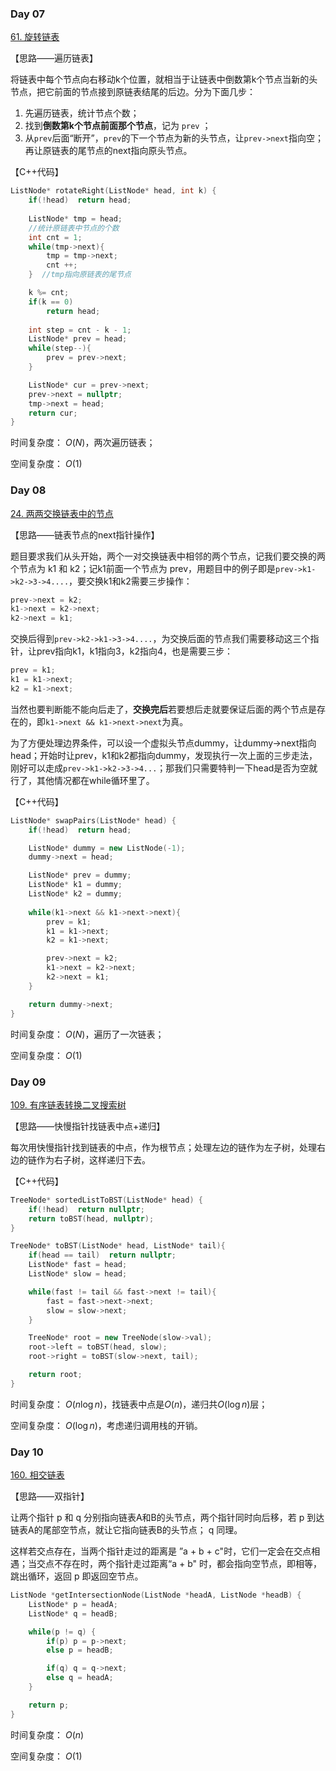 ### Day 07

[61. 旋转链表](https://leetcode-cn.com/problems/rotate-list/)

【思路——遍历链表】

将链表中每个节点向右移动k个位置，就相当于让链表中倒数第k个节点当新的头节点，把它前面的节点接到原链表结尾的后边。分为下面几步：

1. 先遍历链表，统计节点个数；
2. 找到**倒数第k个节点前面那个节点**，记为 `prev` ；
3. 从`prev`后面“断开”，`prev`的下一个节点为新的头节点，让`prev->next`指向空；再让原链表的尾节点的next指向原头节点。

【C++代码】

```c++
ListNode* rotateRight(ListNode* head, int k) {
    if(!head)  return head;
    
    ListNode* tmp = head;
    //统计原链表中节点的个数
    int cnt = 1;
    while(tmp->next){
        tmp = tmp->next;
        cnt ++;
    }  //tmp指向原链表的尾节点

    k %= cnt;
    if(k == 0)
        return head;
    
    int step = cnt - k - 1;
    ListNode* prev = head;
    while(step--){
        prev = prev->next;
    }

    ListNode* cur = prev->next;
    prev->next = nullptr;
    tmp->next = head;
    return cur;
}
```

时间复杂度： $O(N)$，两次遍历链表；

空间复杂度： $O(1)$

### Day 08

[24. 两两交换链表中的节点](https://leetcode-cn.com/problems/swap-nodes-in-pairs/)

【思路——链表节点的next指针操作】

题目要求我们从头开始，两个一对交换链表中相邻的两个节点，记我们要交换的两个节点为 k1 和 k2；记k1前面一个节点为 prev，用题目中的例子即是`prev->k1->k2->3->4....`，要交换k1和k2需要三步操作：

```cpp
prev->next = k2;
k1->next = k2->next;
k2->next = k1;
```

交换后得到`prev->k2->k1->3->4....`，为交换后面的节点我们需要移动这三个指针，让prev指向k1，k1指向3，k2指向4，也是需要三步：

```cpp
prev = k1;
k1 = k1->next;
k2 = k1->next;
```

当然也要判断能不能向后走了，**交换完后**若要想后走就要保证后面的两个节点是存在的，即`k1->next && k1->next->next`为真。

为了方便处理边界条件，可以设一个虚拟头节点dummy，让dummy->next指向head；开始时让prev，k1和k2都指向dummy，发现执行一次上面的三步走法，刚好可以走成`prev->k1->k2->3->4...`；那我们只需要特判一下head是否为空就行了，其他情况都在while循环里了。

【C++代码】

```cpp
ListNode* swapPairs(ListNode* head) {
    if(!head)  return head;

    ListNode* dummy = new ListNode(-1);
    dummy->next = head;

    ListNode* prev = dummy;
    ListNode* k1 = dummy;
    ListNode* k2 = dummy;
    
    while(k1->next && k1->next->next){
        prev = k1;
        k1 = k1->next;
        k2 = k1->next;

        prev->next = k2;
        k1->next = k2->next;
        k2->next = k1;
    }

    return dummy->next;
}
```

时间复杂度： $O(N)$，遍历了一次链表；

空间复杂度： $O(1)$

### Day 09

[109. 有序链表转换二叉搜索树](https://leetcode-cn.com/problems/convert-sorted-list-to-binary-search-tree/)

【思路——快慢指针找链表中点+递归】

每次用快慢指针找到链表的中点，作为根节点；处理左边的链作为左子树，处理右边的链作为右子树，这样递归下去。

【C++代码】

```c++
TreeNode* sortedListToBST(ListNode* head) {
    if(!head)  return nullptr;
    return toBST(head, nullptr);
}

TreeNode* toBST(ListNode* head, ListNode* tail){
    if(head == tail)  return nullptr;
    ListNode* fast = head;
    ListNode* slow = head;

    while(fast != tail && fast->next != tail){
        fast = fast->next->next;
        slow = slow->next;
    }

    TreeNode* root = new TreeNode(slow->val);
    root->left = toBST(head, slow);
    root->right = toBST(slow->next, tail);

    return root;
}
```

时间复杂度： $O(n \log n)$，找链表中点是$O(n)$，递归共$O(\log n)$层；

空间复杂度： $O(\log n)$，考虑递归调用栈的开销。

### Day 10

[160. 相交链表](https://leetcode-cn.com/problems/intersection-of-two-linked-lists/)


【思路——双指针】

让两个指针 p 和 q 分别指向链表A和B的头节点，两个指针同时向后移，若 p 到达链表A的尾部空节点，就让它指向链表B的头节点； q 同理。

这样若交点存在，当两个指针走过的距离是 ”a + b + c"时，它们一定会在交点相遇；当交点不存在时，两个指针走过距离“a + b" 时，都会指向空节点，即相等，跳出循环，返回 p 即返回空节点。

```c++
ListNode *getIntersectionNode(ListNode *headA, ListNode *headB) {
    ListNode* p = headA;
    ListNode* q = headB;

    while(p != q) {
        if(p) p = p->next;
        else p = headB;

        if(q) q = q->next;
        else q = headA;
    }

    return p;
}
```

时间复杂度： $O(n)$

空间复杂度： $O(1)$